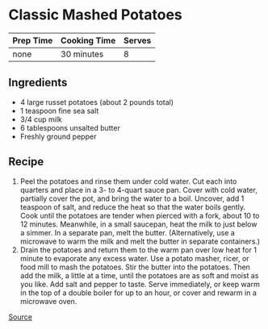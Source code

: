 Classic Mashed Potatoes
================
| Prep Time | Cooking Time |   Serves |
| --------- | ------------ | -------- |
|      none |   30 minutes |        8 |

## Ingredients
* 4 large russet potatoes (about 2 pounds total)
* 1 teaspoon fine sea salt
* 3/4 cup milk
* 6 tablespoons unsalted butter
* Freshly ground pepper


## Recipe
1. Peel the potatoes and rinse them under cold water. Cut each into quarters and place in a 3- to 4-quart sauce pan. Cover with cold water, partially cover the pot, and bring the water to a boil. Uncover, add 1 teaspoon of salt, and reduce the heat so that the water boils gently. Cook until the potatoes are tender when pierced with a fork, about 10 to 12 minutes. Meanwhile, in a small saucepan, heat the milk to just below a simmer. In a separate pan, melt the butter. (Alternatively, use a microwave to warm the milk and melt the butter in separate containers.)
2. Drain the potatoes and return them to the warm pan over low heat for 1 minute to evaporate any excess water. Use a potato masher, ricer, or food mill to mash the potatoes. Stir the butter into the potatoes. Then add the milk, a little at a time, until the potatoes are as soft and moist as you like. Add salt and pepper to taste. Serve immediately, or keep warm in the top of a double boiler for up to an hour, or cover and rewarm in a microwave oven.

[Source](https://food52.com/recipes/54401-diane-morgan-s-classic-mashed-potatoes)